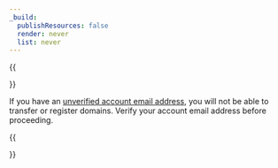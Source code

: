 ```yaml
---
_build:
  publishResources: false
  render: never
  list: never
---
```


{{<Aside type="note">}}

If you have an [unverified account email address](/fundamentals/setup/account/verify-email-address/), you will not be able to transfer or register domains. Verify your account email address before proceeding.

{{</Aside>}}
